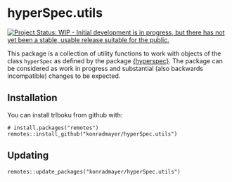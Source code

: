 
<!-- README.md is generated from README.Rmd. Please edit that file -->

# hyperSpec.utils

<!-- badges: start -->

[![Project Status: WIP - Initial development is in progress, but there
has not yet been a stable, usable release suitable for the
public.](https://www.repostatus.org/badges/latest/wip.svg)](https://www.repostatus.org/#wip)
<!-- badges: end -->

This package is a collection of utility functions to work with objects
of the class `hyperSpec` as defined by the package
[{hyperspec}](https://cran.r-project.org/package=hyperSpec). The package
can be considered as work in progress and substantial (also backwards
incompatible) changes to be expected.

## Installation

You can install trlboku from github with:

    # install.packages("remotes")
    remotes::install_github("konradmayer/hyperSpec.utils")

## Updating

    remotes::update_packages("konradmayer/hyperSpec.utils")
